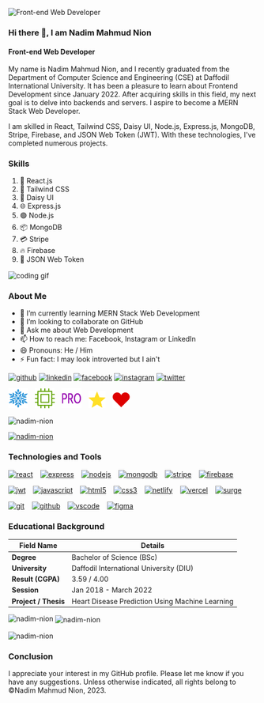 ![Front-end Web Developer](https://pbs.twimg.com/profile_banners/1244919777291669506/1666548241/1080x360)


### Hi there 👋, I am Nadim Mahmud Nion
#### Front-end Web Developer


My name is Nadim Mahmud Nion, and I recently graduated from the Department of Computer Science and Engineering (CSE) at Daffodil International University. It has been a pleasure to learn about Frontend Development since January 2022. After acquiring skills in this field, my next goal is to delve into backends and servers. I aspire to become a MERN Stack Web Developer.

I am skilled in React, Tailwind CSS, Daisy UI, Node.js, Express.js, MongoDB, Stripe, Firebase, and JSON Web Token (JWT). With these technologies, I've completed numerous projects.

### **Skills** 
1. 🚀 React.js 
2. 🎨 Tailwind CSS 
3. 🌼 Daisy UI 
4. 🌐 Express.js 
5. 🟢 Node.js 
6. 📦 MongoDB 
7. 💳 Stripe 
8. 🔥 Firebase 
9. 🔑 JSON Web Token





<img align="center" alt="coding gif" width="900" src="https://www.lambdatest.com/resources/images/news24.gif">

### **About Me**
- 🌱 I’m currently learning MERN Stack Web Development 
- 👯 I’m looking to collaborate on GitHub 
- 💬 Ask me about Web Development 
- 📫 How to reach me: Facebook, Instagram or LinkedIn 
- 😄 Pronouns: He / Him 
- ⚡ Fun fact: I may look introverted but I ain't 


[<img src='https://cdn.jsdelivr.net/npm/simple-icons@3.0.1/icons/github.svg' alt='github' height='40'>](https://github.com/https://github.com/Nadim-Nion)  [<img src='https://cdn.jsdelivr.net/npm/simple-icons@3.0.1/icons/linkedin.svg' alt='linkedin' height='40'>](https://www.linkedin.com/in/https://www.linkedin.com/in/nadim-mahmud-nion-0546151a9//)  [<img src='https://cdn.jsdelivr.net/npm/simple-icons@3.0.1/icons/facebook.svg' alt='facebook' height='40'>](https://www.facebook.com/https://www.facebook.com/NadimMahmudNion/)  [<img src='https://cdn.jsdelivr.net/npm/simple-icons@3.0.1/icons/instagram.svg' alt='instagram' height='40'>](https://www.instagram.com/mahmud_nion/)  [<img src='https://cdn.jsdelivr.net/npm/simple-icons@3.0.1/icons/twitter.svg' alt='twitter' height='40'>](https://twitter.com/https://twitter.com/NionHunter)  

<a href='https://archiveprogram.github.com/'><img src='https://raw.githubusercontent.com/acervenky/animated-github-badges/master/assets/acbadge.gif' width='40' height='40'></a> <a href='https://docs.github.com/en/developers'><img src='https://raw.githubusercontent.com/acervenky/animated-github-badges/master/assets/devbadge.gif' width='40' height='40'></a> <a href='https://github.com/pricing'><img src='https://raw.githubusercontent.com/acervenky/animated-github-badges/master/assets/pro.gif' width='40' height='40'></a> <a href='https://stars.github.com/'><img src='https://raw.githubusercontent.com/acervenky/animated-github-badges/master/assets/starbadge.gif' width='35' height='35'></a> <a href='https://docs.github.com/en/github/supporting-the-open-source-community-with-github-sponsors'><img src='https://raw.githubusercontent.com/acervenky/animated-github-badges/master/assets/sponsorbadge.gif' width='35' height='35'></a> 




<p align="left"> <img src="https://komarev.com/ghpvc/?username=nadim-nion&label=Profile%20views&color=0e75b6&style=flat" alt="nadim-nion" /> </p>

<p align="left"> <a href="https://github.com/ryo-ma/github-profile-trophy"><img src="https://github-profile-trophy.vercel.app/?username=nadim-nion" alt="nadim-nion" /></a> </p>

### **Technologies and Tools**
<p align="left" style="display: flex; flex-wrap: wrap; gap: 15px;">
  <a href="https://reactjs.org/" target="_blank" rel="noreferrer">
    <img src="https://cdn.worldvectorlogo.com/logos/react-2.svg" alt="react" width="40" height="40"/>
  </a>
  
  <a href="https://expressjs.com/" target="_blank" rel="noreferrer">
  <img src="https://www.vectorlogo.zone/logos/expressjs/expressjs-ar21.svg" alt="express" width="80" height="40"/>
</a>

  <a href="https://nodejs.org/" target="_blank" rel="noreferrer">
  <img src="https://www.vectorlogo.zone/logos/nodejs/nodejs-horizontal.svg" alt="nodejs" width="80" height="40"/>
</a>
  
  <a href="https://www.mongodb.com/" target="_blank" rel="noreferrer">
    <img src="https://cdn.worldvectorlogo.com/logos/mongodb-icon-1.svg" alt="mongodb" width="40" height="40"/>
  </a>
  
  <a href="https://stripe.com/" target="_blank" rel="noreferrer">
  <img src="https://www.vectorlogo.zone/logos/stripe/stripe-icon.svg" alt="stripe" width="40" height="40"/>
</a>
  
  <a href="https://firebase.google.com/" target="_blank" rel="noreferrer">
    <img src="https://cdn.worldvectorlogo.com/logos/firebase-1.svg" alt="firebase" width="40" height="40"/>
  </a>
  
  <a href="https://jwt.io/" target="_blank" rel="noreferrer">
  <img src="https://w7.pngwing.com/pngs/413/267/png-transparent-jwt-io-json-web-token-hd-logo.png" alt="jwt" width="40" height="40"/>
</a>
  
  <a href="https://developer.mozilla.org/en-US/docs/Web/JavaScript" target="_blank" rel="noreferrer">
    <img src="https://w7.pngwing.com/pngs/640/199/png-transparent-javascript-logo-html-javascript-logo-angle-text-rectangle-thumbnail.png" alt="javascript" width="40" height="40"/>
  </a>
  
  <a href="https://www.w3schools.com/html/" target="_blank" rel="noreferrer">
    <img src="https://e7.pngegg.com/pngimages/780/934/png-clipart-html-logo-html5-logo-icons-logos-emojis-tech-companies-thumbnail.png" alt="html5" width="40" height="40"/>
  </a>
  
  <a href="https://www.w3schools.com/css/" target="_blank" rel="noreferrer">
    <img src="https://encrypted-tbn0.gstatic.com/images?q=tbn:ANd9GcTzdOPGrhHK13DvB6p7XR8Qlw_LOfMbRuK5Bg&s" alt="css3" width="40" height="40"/>
  </a>
  
  <a href="https://www.netlify.com/" target="_blank" rel="noreferrer">
    <img src="https://cdn.worldvectorlogo.com/logos/netlify.svg" alt="netlify" width="40" height="40"/>
  </a>
  
  <a href="https://vercel.com/" target="_blank" rel="noreferrer">
    <img src="https://logowik.com/content/uploads/images/vercel1868.jpg" alt="vercel" width="40" height="40"/>
  </a>
  
  <a href="https://surge.sh/" target="_blank" rel="noreferrer">
    <img src="https://cdn.worldvectorlogo.com/logos/surge.svg" alt="surge" width="40" height="40"/>
  </a>
  
  <a href="https://git-scm.com/" target="_blank" rel="noreferrer">
    <img src="https://cdn.worldvectorlogo.com/logos/git-icon.svg" alt="git" width="40" height="40"/>
  </a>
  
  <a href="https://github.com/" target="_blank" rel="noreferrer">
    <img src="https://cdn.worldvectorlogo.com/logos/github-icon.svg" alt="github" width="40" height="40"/>
  </a>
  
  <a href="https://code.visualstudio.com/" target="_blank" rel="noreferrer">
    <img src="https://uxwing.com/wp-content/themes/uxwing/download/brands-and-social-media/visual-studio-code-icon.png" alt="vscode" width="40" height="40"/>
  </a>
  
  <a href="https://www.figma.com/" target="_blank" rel="noreferrer">
    <img src="https://w7.pngwing.com/pngs/684/413/png-transparent-figma-logo-thumbnail-tech-companies-thumbnail.png" alt="figma" width="40" height="40"/>
  </a>
</p>



### **Educational Background**

| Field Name          | Details                                 |
|--------------------|-----------------------------------------|
| **Degree**         | Bachelor of Science (BSc)              |
| **University**     | Daffodil International University (DIU)|
| **Result (CGPA)**  | 3.59 / 4.00                              |
| **Session**        | Jan 2018 - March 2022                   |
| **Project / Thesis** | Heart Disease Prediction Using Machine Learning |


<p><img align="left" src="https://github-readme-stats.vercel.app/api/top-langs?username=nadim-nion&show_icons=true&locale=en&layout=compact" alt="nadim-nion" /></p>

<p>&nbsp;<img align="center" src="https://github-readme-stats.vercel.app/api?username=nadim-nion&show_icons=true&locale=en" alt="nadim-nion" /></p>

<p><img align="center" src="https://github-readme-streak-stats.herokuapp.com/?user=nadim-nion&" alt="nadim-nion" /></p>

<p align="left">


### Conclusion 
I appreciate your interest in my GitHub profile. Please let me know if you have any suggestions. Unless otherwise indicated, all rights belong to ©Nadim Mahmud Nion, 2023.
